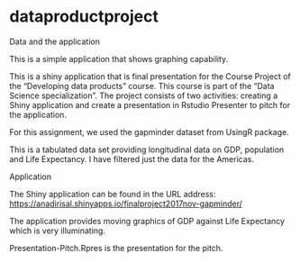 # dataproductproject
Data and the application

This is a simple application that shows graphing capability.

This is a shiny application that is final presentation for the Course Project of the “Developing data products” course. This course is part of the “Data Science specialization”. The project consists of two activities: creating a Shiny application and create a presentation in Rstudio Presenter to pitch for the application.

For this assignment, we used the gapminder dataset from UsingR package.

This is a tabulated data set providing longitudinal data on GDP, population and Life Expectancy. I have filtered just the data for the Americas.

Application

The Shiny application can be found in the URL address:
https://anadirisal.shinyapps.io/finalproject2017nov-gapminder/

The application provides moving graphics of GDP against Life Expectancy which is very illuminating.

Presentation-Pitch.Rpres is the presentation for the pitch.



